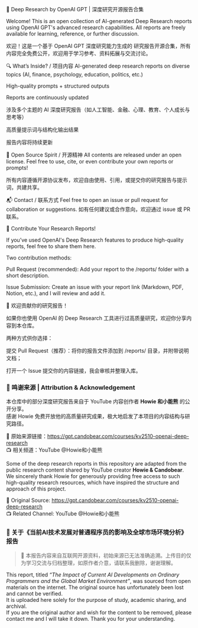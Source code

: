 📘 Deep Research by OpenAI GPT | 深度研究开源报告合集

Welcome! This is an open collection of AI-generated Deep Research reports using OpenAI GPT's advanced research capabilities. All reports are freely available for learning, reference, or further discussion.

欢迎！这是一个基于 OpenAI GPT 深度研究能力生成的 研究报告开源合集，所有内容完全免费公开，欢迎用于学习参考、资料拓展与交流讨论。

🔍 What’s Inside? / 项目内容
AI-generated deep research reports on diverse topics (AI, finance, psychology, education, politics, etc.)

High-quality prompts + structured outputs

Reports are continuously updated

涉及多个主题的 AI 深度研究报告（如人工智能、金融、心理、教育、个人成长与思考等）

高质量提示词与结构化输出结果

报告内容将持续更新

🌱 Open Source Spirit / 开源精神
All contents are released under an open license. Feel free to use, cite, or even contribute your own reports or prompts!

所有内容遵循开源协议发布，欢迎自由使用、引用，或提交你的研究报告与提示词，共建共享。

📬 Contact / 联系方式
Feel free to open an issue or pull request for collaboration or suggestions.
如有任何建议或合作意向，欢迎通过 issue 或 PR 联系。

🧩 Contribute Your Research Reports!

If you’ve used OpenAI's Deep Research features to produce high-quality reports, feel free to share them here.

Two contribution methods:

Pull Request (recommended): Add your report to the /reports/ folder with a short description.

Issue Submission: Create an issue with your report link (Markdown, PDF, Notion, etc.), and I will review and add it.

🧩 欢迎贡献你的研究报告！

如果你也使用 OpenAI 的 Deep Research 工具进行过高质量研究，欢迎你分享内容到本仓库。

两种方式供你选择：

提交 Pull Request（推荐）：将你的报告文件添加到 /reports/ 目录，并附带说明文档；

打开一个 Issue 提交你的内容链接，我会审核并整理入库。


### 🙏 鸣谢来源 | Attribution & Acknowledgement

本仓库中的部分深度研究报告来自于 YouTube 内容创作者 **Howie 和小能熊** 的公开分享。  
感谢 Howie 免费开放他的高质量研究成果，极大地启发了本项目的内容结构与研究路径。

🧭 原始来源链接：https://gpt.candobear.com/courses/kv2510-openai-deep-research  
📺 相关频道：YouTube @Howie和小能熊


Some of the deep research reports in this repository are adapted from the public research content shared by YouTube creator **Howie & Candobear**.  
We sincerely thank Howie for generously providing free access to such high-quality research resources, which have inspired the structure and approach of this project.

🧭 Original Source: https://gpt.candobear.com/courses/kv2510-openai-deep-research  
📺 Related Channel: YouTube @Howie和小能熊


### 📄 关于《当前AI技术发展对普通程序员的影响及全球市场环境分析》报告  
> 📝 本报告内容来自互联网开源资料，初始来源已无法准确追溯。上传目的仅为学习交流与归档整理，如原作者介意，请联系我删除，谢谢理解。

This report, titled *“The Impact of Current AI Developments on Ordinary Programmers and the Global Market Environment”*, was sourced from open materials on the internet. The original source has unfortunately been lost and cannot be verified.  
It is uploaded here solely for the purpose of study, academic sharing, and archival.  
If you are the original author and wish for the content to be removed, please contact me and I will take it down. Thank you for your understanding.

